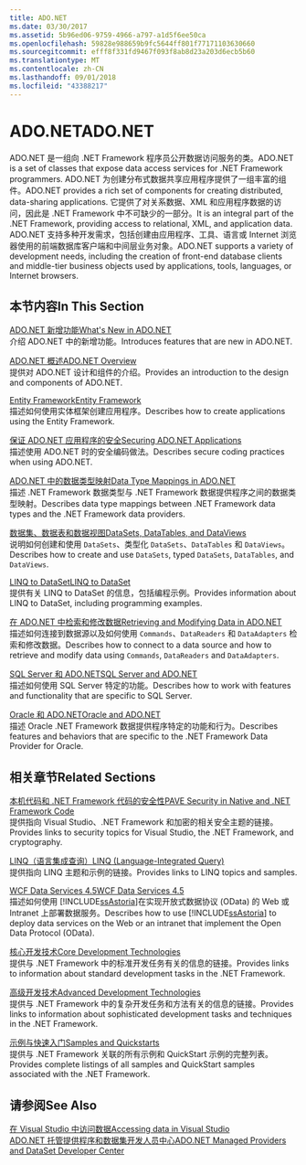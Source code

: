 ```yaml
---
title: ADO.NET
ms.date: 03/30/2017
ms.assetid: 5b96ed06-9759-4966-a797-a1d5f6ee50ca
ms.openlocfilehash: 59828e988659b9fc5644ff801f77171103630660
ms.sourcegitcommit: efff8f331fd9467f093f8ab8d23a203d6ecb5b60
ms.translationtype: MT
ms.contentlocale: zh-CN
ms.lasthandoff: 09/01/2018
ms.locfileid: "43388217"
---
```

# <a name="adonet"></a><span data-ttu-id="1373c-102">ADO.NET</span><span class="sxs-lookup"><span data-stu-id="1373c-102">ADO.NET</span></span>
<span data-ttu-id="1373c-103">ADO.NET 是一组向 .NET Framework 程序员公开数据访问服务的类。</span><span class="sxs-lookup"><span data-stu-id="1373c-103">ADO.NET is a set of classes that expose data access services for .NET Framework programmers.</span></span> <span data-ttu-id="1373c-104">ADO.NET 为创建分布式数据共享应用程序提供了一组丰富的组件。</span><span class="sxs-lookup"><span data-stu-id="1373c-104">ADO.NET provides a rich set of components for creating distributed, data-sharing applications.</span></span> <span data-ttu-id="1373c-105">它提供了对关系数据、XML 和应用程序数据的访问，因此是 .NET Framework 中不可缺少的一部分。</span><span class="sxs-lookup"><span data-stu-id="1373c-105">It is an integral part of the .NET Framework, providing access to relational, XML, and application data.</span></span> <span data-ttu-id="1373c-106">ADO.NET 支持多种开发需求，包括创建由应用程序、工具、语言或 Internet 浏览器使用的前端数据库客户端和中间层业务对象。</span><span class="sxs-lookup"><span data-stu-id="1373c-106">ADO.NET supports a variety of development needs, including the creation of front-end database clients and middle-tier business objects used by applications, tools, languages, or Internet browsers.</span></span>  
  
## <a name="in-this-section"></a><span data-ttu-id="1373c-107">本节内容</span><span class="sxs-lookup"><span data-stu-id="1373c-107">In This Section</span></span>  
 [<span data-ttu-id="1373c-108">ADO.NET 新增功能</span><span class="sxs-lookup"><span data-stu-id="1373c-108">What's New in ADO.NET</span></span>](../../../../docs/framework/data/adonet/whats-new.md)  
 <span data-ttu-id="1373c-109">介绍 ADO.NET 中的新增功能。</span><span class="sxs-lookup"><span data-stu-id="1373c-109">Introduces features that are new in ADO.NET.</span></span>  
  
 [<span data-ttu-id="1373c-110">ADO.NET 概述</span><span class="sxs-lookup"><span data-stu-id="1373c-110">ADO.NET Overview</span></span>](../../../../docs/framework/data/adonet/ado-net-overview.md)  
 <span data-ttu-id="1373c-111">提供对 ADO.NET 设计和组件的介绍。</span><span class="sxs-lookup"><span data-stu-id="1373c-111">Provides an introduction to the design and components of ADO.NET.</span></span>  
  
 [<span data-ttu-id="1373c-112">Entity Framework</span><span class="sxs-lookup"><span data-stu-id="1373c-112">Entity Framework</span></span>](https://go.microsoft.com/fwlink/?LinkID=213876)  
 <span data-ttu-id="1373c-113">描述如何使用实体框架创建应用程序。</span><span class="sxs-lookup"><span data-stu-id="1373c-113">Describes how to create applications using the Entity Framework.</span></span>  
  
 [<span data-ttu-id="1373c-114">保证 ADO.NET 应用程序的安全</span><span class="sxs-lookup"><span data-stu-id="1373c-114">Securing ADO.NET Applications</span></span>](../../../../docs/framework/data/adonet/securing-ado-net-applications.md)  
 <span data-ttu-id="1373c-115">描述使用 ADO.NET 时的安全编码做法。</span><span class="sxs-lookup"><span data-stu-id="1373c-115">Describes secure coding practices when using ADO.NET.</span></span>  
  
 [<span data-ttu-id="1373c-116">ADO.NET 中的数据类型映射</span><span class="sxs-lookup"><span data-stu-id="1373c-116">Data Type Mappings in ADO.NET</span></span>](../../../../docs/framework/data/adonet/data-type-mappings-in-ado-net.md)  
 <span data-ttu-id="1373c-117">描述 .NET Framework 数据类型与 .NET Framework 数据提供程序之间的数据类型映射。</span><span class="sxs-lookup"><span data-stu-id="1373c-117">Describes data type mappings between .NET Framework data types and the .NET Framework data providers.</span></span>  
  
 [<span data-ttu-id="1373c-118">数据集、数据表和数据视图</span><span class="sxs-lookup"><span data-stu-id="1373c-118">DataSets, DataTables, and DataViews</span></span>](../../../../docs/framework/data/adonet/dataset-datatable-dataview/index.md)  
 <span data-ttu-id="1373c-119">说明如何创建和使用 `DataSets`、类型化 `DataSets`、`DataTables` 和 `DataViews`。</span><span class="sxs-lookup"><span data-stu-id="1373c-119">Describes how to create and use `DataSets`, typed `DataSets`, `DataTables`, and `DataViews`.</span></span>  
  
 [<span data-ttu-id="1373c-120">LINQ to DataSet</span><span class="sxs-lookup"><span data-stu-id="1373c-120">LINQ to DataSet</span></span>](../../../../docs/framework/data/adonet/linq-to-dataset.md)  
 <span data-ttu-id="1373c-121">提供有关 LINQ to DataSet 的信息，包括编程示例。</span><span class="sxs-lookup"><span data-stu-id="1373c-121">Provides information about LINQ to DataSet, including programming examples.</span></span>  
  
 [<span data-ttu-id="1373c-122">在 ADO.NET 中检索和修改数据</span><span class="sxs-lookup"><span data-stu-id="1373c-122">Retrieving and Modifying Data in ADO.NET</span></span>](../../../../docs/framework/data/adonet/retrieving-and-modifying-data.md)  
 <span data-ttu-id="1373c-123">描述如何连接到数据源以及如何使用 `Commands`、`DataReaders` 和 `DataAdapters` 检索和修改数据。</span><span class="sxs-lookup"><span data-stu-id="1373c-123">Describes how to connect to a data source and how to retrieve and modify data using `Commands`, `DataReaders` and `DataAdapters`.</span></span>  
  
 [<span data-ttu-id="1373c-124">SQL Server 和 ADO.NET</span><span class="sxs-lookup"><span data-stu-id="1373c-124">SQL Server and ADO.NET</span></span>](../../../../docs/framework/data/adonet/sql/index.md)  
 <span data-ttu-id="1373c-125">描述如何使用 SQL Server 特定的功能。</span><span class="sxs-lookup"><span data-stu-id="1373c-125">Describes how to work with features and functionality that are specific to SQL Server.</span></span>  
  
 [<span data-ttu-id="1373c-126">Oracle 和 ADO.NET</span><span class="sxs-lookup"><span data-stu-id="1373c-126">Oracle and ADO.NET</span></span>](../../../../docs/framework/data/adonet/oracle-and-adonet.md)  
 <span data-ttu-id="1373c-127">描述 Oracle .NET Framework 数据提供程序特定的功能和行为。</span><span class="sxs-lookup"><span data-stu-id="1373c-127">Describes features and behaviors that are specific to the .NET Framework Data Provider for Oracle.</span></span>  
  
## <a name="related-sections"></a><span data-ttu-id="1373c-128">相关章节</span><span class="sxs-lookup"><span data-stu-id="1373c-128">Related Sections</span></span>  
 [<span data-ttu-id="1373c-129">本机代码和 .NET Framework 代码的安全性</span><span class="sxs-lookup"><span data-stu-id="1373c-129">PAVE Security in Native and .NET Framework Code</span></span>](https://msdn.microsoft.com/library/bd61be84-c143-409a-a75a-44253724f784)  
 <span data-ttu-id="1373c-130">提供指向 Visual Studio、.NET Framework 和加密的相关安全主题的链接。</span><span class="sxs-lookup"><span data-stu-id="1373c-130">Provides links to security topics for Visual Studio, the .NET Framework, and cryptography.</span></span>  
  
 [<span data-ttu-id="1373c-131">LINQ（语言集成查询）</span><span class="sxs-lookup"><span data-stu-id="1373c-131">LINQ (Language-Integrated Query)</span></span>](https://msdn.microsoft.com/library/a73c4aec-5d15-4e98-b962-1274021ea93d)  
 <span data-ttu-id="1373c-132">提供指向 LINQ 主题和示例的链接。</span><span class="sxs-lookup"><span data-stu-id="1373c-132">Provides links to LINQ topics and samples.</span></span>  
  
 [<span data-ttu-id="1373c-133">WCF Data Services 4.5</span><span class="sxs-lookup"><span data-stu-id="1373c-133">WCF Data Services 4.5</span></span>](../../../../docs/framework/data/wcf/index.md)  
 <span data-ttu-id="1373c-134">描述如何使用 [!INCLUDE[ssAstoria](../../../../includes/ssastoria-md.md)]在实现开放式数据协议 (OData) 的 Web 或 Intranet 上部署数据服务。</span><span class="sxs-lookup"><span data-stu-id="1373c-134">Describes how to use [!INCLUDE[ssAstoria](../../../../includes/ssastoria-md.md)] to deploy data services on the Web or an intranet that implement the Open Data Protocol (OData).</span></span>  
  
 [<span data-ttu-id="1373c-135">核心开发技术</span><span class="sxs-lookup"><span data-stu-id="1373c-135">Core Development Technologies</span></span>](https://msdn.microsoft.com/library/csxbhtye.aspx)  
 <span data-ttu-id="1373c-136">提供与 .NET Framework 中的标准开发任务有关的信息的链接。</span><span class="sxs-lookup"><span data-stu-id="1373c-136">Provides links to information about standard development tasks in the .NET Framework.</span></span>  
  
 [<span data-ttu-id="1373c-137">高级开发技术</span><span class="sxs-lookup"><span data-stu-id="1373c-137">Advanced Development Technologies</span></span>](https://msdn.microsoft.com/library/a493kdy6.aspx)  
 <span data-ttu-id="1373c-138">提供与 .NET Framework 中的复杂开发任务和方法有关的信息的链接。</span><span class="sxs-lookup"><span data-stu-id="1373c-138">Provides links to information about sophisticated development tasks and techniques in the .NET Framework.</span></span>  
  
 [<span data-ttu-id="1373c-139">示例与快速入门</span><span class="sxs-lookup"><span data-stu-id="1373c-139">Samples and Quickstarts</span></span>](https://msdn.microsoft.com/library/ms184422.aspx)  
 <span data-ttu-id="1373c-140">提供与 .NET Framework 关联的所有示例和 QuickStart 示例的完整列表。</span><span class="sxs-lookup"><span data-stu-id="1373c-140">Provides complete listings of all samples and QuickStart samples associated with the .NET Framework.</span></span>  
  
## <a name="see-also"></a><span data-ttu-id="1373c-141">请参阅</span><span class="sxs-lookup"><span data-stu-id="1373c-141">See Also</span></span>  
 [<span data-ttu-id="1373c-142">在 Visual Studio 中访问数据</span><span class="sxs-lookup"><span data-stu-id="1373c-142">Accessing data in Visual Studio</span></span>](/visualstudio/data-tools/accessing-data-in-visual-studio)  
 [<span data-ttu-id="1373c-143">ADO.NET 托管提供程序和数据集开发人员中心</span><span class="sxs-lookup"><span data-stu-id="1373c-143">ADO.NET Managed Providers and DataSet Developer Center</span></span>](https://go.microsoft.com/fwlink/?LinkId=217917)
